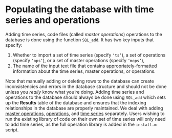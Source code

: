 # Populating the database with time series and operations
<!--{#sec:PopulatingDatabase}-->

Adding time series, code files (called *master operations*) operations to the database is done using the function `SQL_add`.
It has two key inputs that specify:

1. Whether to import a set of time series (specify `‘ts’`), a set of operations (specify `‘ops’`), or a set of master operations (specify `‘mops’`),
2. The name of the input text file that contains appropriately-formatted information about the time series, master operations, or operations.

Note that manually adding or deleting rows to the database can create inconsistencies and errors in the database structure and should not be done unless you *really* know what you’re doing.
Adding time series and operations to the database should always be done using `SQL_add` which sets up the **Results** table of the database and ensures that the indexing relationships in the database
are properly maintained.
We deal with adding [master operations](#sec:addingMops), [operations](#sec:addingOps), and [time series](#sec:addingTimeSeries) separately.
Users wishing to run the existing library of code on their own set of time series will only need to add time series, as the full operation library is added in the `install.m` script.